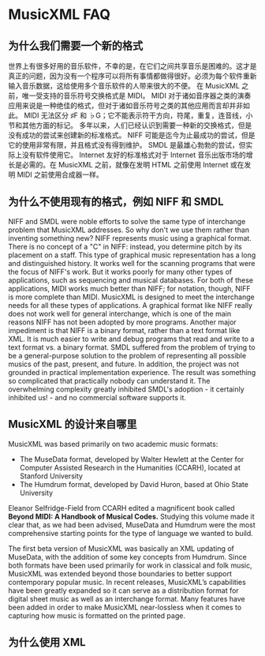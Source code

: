 # MusicXML FAQ

## 为什么我们需要一个新的格式

世界上有很多好用的音乐软件，不幸的是，在它们之间共享音乐是困难的。这才是真正的问题，因为没有一个程序可以将所有事情都做得很好。必须为每个软件重新输入音乐数据，这给使用多个音乐软件的人带来很大的不便。
在 MusicXML 之前，唯一受支持的音乐符号交换格式是 MIDI。
MIDI 对于诸如音序器之类的演奏应用来说是一种绝佳的格式，但对于诸如音乐符号之类的其他应用而言却并非如此。 MIDI 无法区分 ♯F 和 ♭G；它不能表示符干方向，符尾，重复，连音线，小节和其他方面的标记。
多年以来，人们已经认识到需要一种新的交换格式，但是没有成功的尝试来创建新的标准格式。 NIFF 可能是迄今为止最成功的尝试，但是它的使用非常有限，并且格式没有得到维护。 SMDL 是最雄心勃勃的尝试，但实际上没有软件使用它。
Internet 友好的标准格式对于 Internet 音乐出版市场的增长是必需的。在 MusicXML 之前，就像在发明 HTML 之前使用 Internet 或在发明 MIDI 之前使用合成器一样。

## 为什么不使用现有的格式，例如 NIFF 和 SMDL

NIFF and SMDL were noble efforts to solve the same type of interchange problem that MusicXML addresses. So why don't we use them rather than inventing something new?
NIFF represents music using a graphical format. There is no concept of a "C" in NIFF: instead, you determine pitch by its placement on a staff. This type of graphical music representation has a long and distinguished history. It works well for the scanning programs that were the focus of
NIFF's work. But it works poorly for many other types of applications, such as sequencing and musical databases. For both of these applications, MIDI works much better than NIFF; for notation, though, NIFF is more complete than MIDI. MusicXML is designed to meet the interchange needs for all these types of applications.
A graphical format like NIFF really does not work well for general interchange, which is one of the main reasons NIFF has not been adopted by more programs. Another major impediment is that NIFF is a binary format, rather than a text format like XML. It is much easier to write and debug programs that read and write to a text format vs. a binary format.
SMDL suffered from the problem of trying to be a general-purpose solution to the problem of representing all possible musics of the past, present, and future. In addition, the project was not grounded in practical implementation experience. The result was something so complicated that practically nobody can understand it. The overwhelming complexity greatly inhibited SMDL's adoption - it certainly inhibited us! - and no commercial software supports it.

## MusicXML 的设计来自哪里

MusicXML was based primarily on two academic music formats:

- The MuseData format, developed by Walter Hewlett at the Center for Computer Assisted Research in the Humanities (CCARH), located at Stanford University
- The Humdrum format, developed by David Huron, based at Ohio State University

Eleanor Selfridge-Field from CCARH edited a magnificent book called **Beyond MIDI: A Handbook of Musical Codes.** Studying this volume made it clear that, as we had been advised, MuseData and Humdrum were the most comprehensive starting points for the type of language we wanted to build.

The first beta version of MusicXML was basically an XML updating of MuseData, with the addition of some key concepts from Humdrum. Since both formats have been used primarily for work in classical and folk music, MusicXML was extended beyond those boundaries to better support contemporary popular music. In recent releases, MusicXML’s capabilities have been greatly expanded so it can serve as a distribution format for digital sheet music as well as an interchange format. Many features have been added in order to make MusicXML near-lossless when it comes to capturing how music is formatted on the printed page.

## 为什么使用 XML
